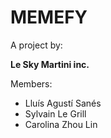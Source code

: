# MEMEFY
A project by:

 **Le Sky Martini inc.**


Members:
* Lluís Agustí Sanés
* Sylvain Le Grill
* Carolina Zhou Lin



